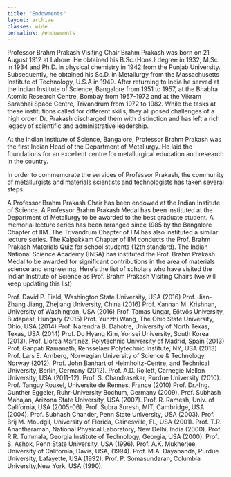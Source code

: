```yaml
---
title: "Endowments"
layout: archive
classes: wide
permalink: /endowments
---
```

Professor Brahm Prakash Visiting Chair
Brahm Prakash was born on 21 August 1912 at Lahore. He obtained his B.Sc.(Hons.) degree in 1932, M.Sc. in 1934 and Ph.D. in physical chemistry in 1942 from the Punjab University. Subsequently, he obtained his Sc.D. in Metallurgy from the Massachusetts Institute of Technology, U.S.A in 1949. After returning to India he served at the Indian Institute of Science, Bangalore from 1951 to 1957, at the Bhabha Atomic Research Centre, Bombay from 1957-1972 and at the Vikram Sarabhai Space Centre, Trivandrum from 1972 to 1982. While the tasks at these institutions called for different skills, they all posed challenges of a high order. Dr. Prakash discharged them with distinction and has left a rich legacy of scientific and administrative leadership.

At the Indian Institute of Science, Bangalore, Professor Brahm Prakash was the first Indian Head of the Department of Metallurgy. He laid the foundations for an excellent centre for metallurgical education and research in the country.

In order to commemorate the services of Professor Prakash, the community of metallurgists and materials scientists and technologists has taken several steps:

A Professor Brahm Prakash Chair has been endowed at the Indian Institute of Science.
A Professor Brahm Prakash Medal has been instituted at the Department of Metallurgy to be awarded to the best graduate student.
A memorial lecture series has been arranged since 1985 by the Bangalore Chapter of IIM. The Trivandrum Chapter of IIM has also instituted a similar lecture series.
The Kalpakkam Chapter of IIM conducts the Prof. Brahm Prakash Materials Quiz for school students (12th standard).
The Indian National Science Academy (INSA) has instituted the Prof. Brahm Prakash Medal to be awarded for significant contributions in the area of materials science and engneering.
Here’s the list of scholars who have visited the Indian Institute of Science as Prof. Brahm Prakash Visiting Chairs (we will keep updating this list)

Prof. David P. Field, Washington State University, USA (2016)
Prof. Jian-Zhang Jiang, Zhejiang University, China (2016)
Prof. Kannan M. Krishnan, University of Washington, USA (2016)
Prof. Tamas Ungar, Eötvös University, Budapest, Hungary (2015)
Prof. Yunzhi Wang, The Ohio State University, Ohio, USA (2014)
Prof. Narendra B. Dahotre, University of North Texas, Texas, USA (2014)
Prof. Do Hyang Kim, Yonsei University, South Korea (2013).
Prof. Llorca Martinez, Polytechnic University of Madrid, Spain (2013)
Prof. Ganpati Ramanath, Rensselaer Polytechnic Institute, NY, USA (2013)
Prof. Lars E. Arnberg, Norwegian University of Science & Technology, Norway (2012).
Prof. John Banhart of Helmholtz-Centre, and Technical University, Berlin, Germany (2012).
Prof. A.D. Rollett, Carnegie Mellon University, USA (2011-12).
Prof. S. Chandrasekar, Purdue University (2010).
Prof. Tanguy Rouxel, Universite de Rennes, France (2010)
Prof. Dr.-Ing. Gunther Eggeler, Ruhr-University Bochum, Germany (2009).
Prof. Subhash Mahajan, Arizona State University, USA (2007).
Prof. R. Ramesh, Univ. of California, USA (2005-06).
Prof. Subra Suresh, MIT, Cambridge, USA (2004).
Prof. Subhash Chander, Penn State University, USA (2003).
Prof. Brij M. Moudgil, University of Florida, Gainesville, FL, USA (2001).
Prof. T.R. Anantharaman, National Physical Laboratory, New Delhi, India (2000).
Prof. R.R. Tummala, Georgia Institute of Technology, Georgia, USA (2000).
Prof. S. Ashok, Penn State University, USA (1996).
Prof. A.K. Mukherjee, University of California, Davis, USA, (1994).
Prof. M.A. Dayananda, Purdue University, Lafayette, USA (1992).
Prof. P. Somasundaran, Columbia University,New York, USA (1990).